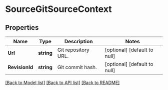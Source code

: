 # SourceGitSourceContext

## Properties
Name | Type | Description | Notes
------------ | ------------- | ------------- | -------------
**Url** | **string** | Git repository URL. | [optional] [default to null]
**RevisionId** | **string** | Git commit hash. | [optional] [default to null]

[[Back to Model list]](../README.md#documentation-for-models) [[Back to API list]](../README.md#documentation-for-api-endpoints) [[Back to README]](../README.md)


